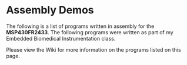 # Assembly Demos
The following is a list of programs written in assembly for the **MSP430FR2433**. The following programs were written as part of my Embedded Biomedical Instrumentation class.

Please view the Wiki for more information on the programs listed on this page.
